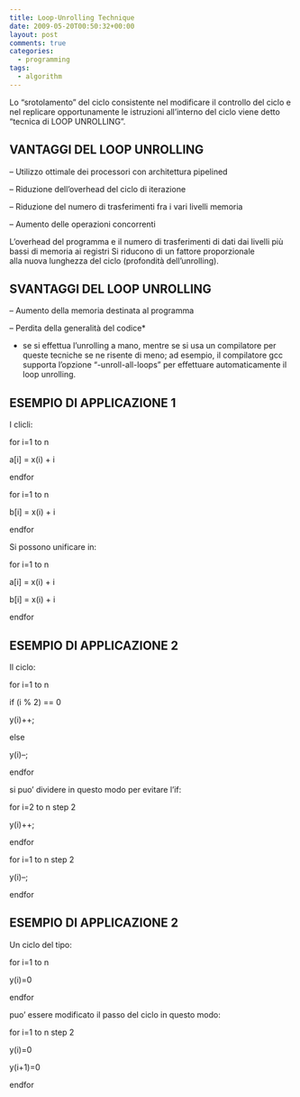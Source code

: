 ```yaml
---
title: Loop-Unrolling Technique
date: 2009-05-20T00:50:32+00:00
layout: post
comments: true
categories:
  - programming
tags:
  - algorithm
---
```

Lo &#8220;srotolamento&#8221; del ciclo consistente nel modificare il controllo del ciclo e nel replicare opportunamente le istruzioni all&#8217;interno del ciclo viene detto &#8220;tecnica di LOOP UNROLLING&#8221;.

<!--more-->

## VANTAGGI DEL LOOP UNROLLING

&#8211; Utilizzo ottimale dei processori con architettura pipelined

&#8211; Riduzione dell&#8217;overhead del ciclo di iterazione

&#8211; Riduzione del numero di trasferimenti fra i vari livelli memoria

&#8211; Aumento delle operazioni concorrenti

L&#8217;overhead del programma e il numero di trasferimenti di dati dai livelli più bassi di memoria ai registri Si riducono di un fattore proporzionale alla nuova lunghezza del ciclo (profondità dell&#8217;unrolling).

## SVANTAGGI DEL LOOP UNROLLING

&#8211; Aumento della memoria destinata al programma

&#8211; Perdita della generalità del codice*

* se si effettua l&#8217;unrolling a mano, mentre se si usa un compilatore per queste tecniche se ne risente di meno; ad esempio, il compilatore gcc supporta l&#8217;opzione &#8220;-unroll-all-loops&#8221; per effettuare automaticamente il loop unrolling.

## ESEMPIO DI APPLICAZIONE 1

I clicli:

for i=1 to n

a[i] = x(i) + i

endfor

for i=1 to n

b[i] = x(i) + i

endfor

Si possono unificare in:

for i=1 to n

a[i] = x(i) + i

b[i] = x(i) + i

endfor

## ESEMPIO DI APPLICAZIONE 2

Il ciclo:

for i=1 to n

if (i % 2) == 0

y(i)++;

else

y(i)&#8211;;

endfor

si puo&#8217; dividere in questo modo per evitare l&#8217;if:

for i=2 to n step 2

y(i)++;

endfor

for i=1 to n step 2

y(i)&#8211;;

endfor

## ESEMPIO DI APPLICAZIONE 2

Un ciclo del tipo:

for i=1 to n

y(i)=0

endfor

puo&#8217; essere modificato il passo del ciclo in questo modo:

for i=1 to n step 2

y(i)=0

y(i+1)=0

endfor
